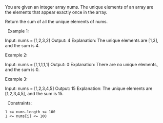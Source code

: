 You are given an integer array nums. The unique elements of an array are the elements that appear exactly once in the array.

Return the sum of all the unique elements of nums.

 
Example 1:

Input: nums = [1,2,3,2]
Output: 4
Explanation: The unique elements are [1,3], and the sum is 4.


Example 2:

Input: nums = [1,1,1,1,1]
Output: 0
Explanation: There are no unique elements, and the sum is 0.


Example 3:

Input: nums = [1,2,3,4,5]
Output: 15
Explanation: The unique elements are [1,2,3,4,5], and the sum is 15.


 
Constraints:


	1 <= nums.length <= 100
	1 <= nums[i] <= 100

